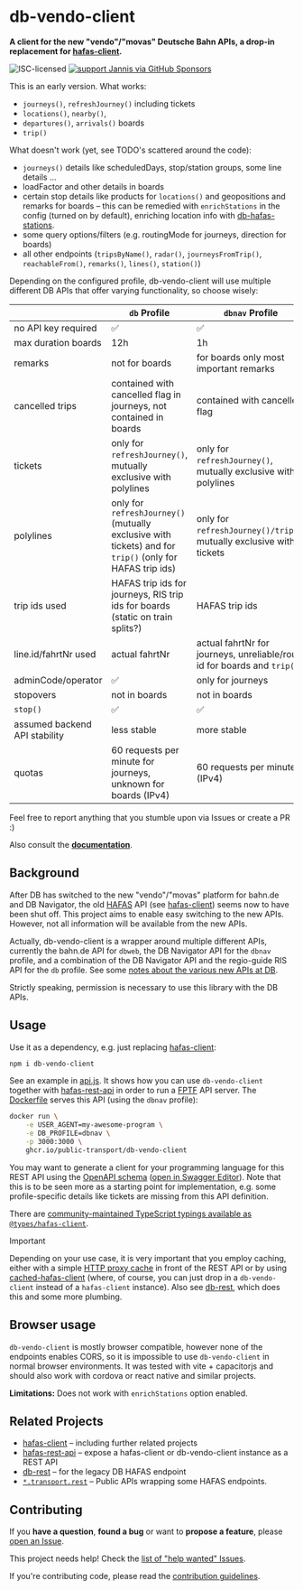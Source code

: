 # db-vendo-client

**A client for the new "vendo"/"movas" Deutsche Bahn APIs, a drop-in replacement for [hafas-client](https://github.com/public-transport/hafas-client/).**

![ISC-licensed](https://img.shields.io/github/license/public-transport/db-vendo-client.svg)
[![support Jannis via GitHub Sponsors](https://img.shields.io/badge/support%20Jannis-donate-fa7664.svg)](https://github.com/sponsors/derhuerst)

This is an early version. What works:

* `journeys()`, `refreshJourney()` including tickets
* `locations()`, `nearby()`,
* `departures()`, `arrivals()` boards
* `trip()`

What doesn't work (yet, see TODO's scattered around the code):

* `journeys()` details like scheduledDays, stop/station groups, some line details ...
* loadFactor and other details in boards
* certain stop details like products for `locations()` and geopositions and remarks for boards – this can be remedied with `enrichStations` in the config (turned on by default), enriching location info with [db-hafas-stations](https://github.com/derhuerst/db-hafas-stations).
* some query options/filters (e.g. routingMode for journeys, direction for boards)
* all other endpoints (`tripsByName()`, `radar()`, `journeysFromTrip()`, `reachableFrom()`, `remarks()`, `lines()`, `station()`)

Depending on the configured profile, db-vendo-client will use multiple different DB APIs that offer varying functionality, so choose wisely:

|                       | `db` Profile        | `dbnav` Profile | `dbweb` Profile |
| -------------         | -------------     | ------------- | ------------- |
| no API key required   | ✅                | ✅ |  ✅ |
| max duration boards   | 12h | 1h | 1h |
| remarks               | not for boards | for boards only most important remarks | all remarks on boards and journeys |
| cancelled trips       | contained with cancelled flag in journeys, not contained in boards | contained with cancelled flag | contained with cancelled flag |
| tickets               | only for `refreshJourney()`, mutually exclusive with polylines | only for `refreshJourney()`, mutually exclusive with polylines | only for `refreshJourney()`, mutually exclusive with polylines |
| polylines             | only for `refreshJourney()` (mutually exclusive with tickets) and for `trip()` (only for HAFAS trip ids) | only for `refreshJourney()/trip()`, mutually exclusive with tickets | only for `refreshJourney()/trip()`, mutually exclusive with tickets |
| trip ids used         | HAFAS trip ids for journeys, RIS trip ids for boards (static on train splits?) | HAFAS trip ids | HAFAS trip ids |
| line.id/fahrtNr used  | actual fahrtNr | actual fahrtNr for journeys, unreliable/route id for boards and `trip()` | unreliable/route id |
| adminCode/operator    | ✅ | only for journeys | only operator |
| stopovers             | not in boards | not in boards | ✅ |
| `stop()`              | ✅ | ✅ | ❌ |
| assumed backend API stability | less stable | more stable | less stable |
| quotas | 60 requests per minute for journeys, unknown for boards (IPv4) | 60 requests per minute (IPv4) | ? (IPv6) |

Feel free to report anything that you stumble upon via Issues or create a PR :)

Also consult the **[documentation](docs/readme.md)**.

## Background

After DB has switched to the new "vendo"/"movas" platform for bahn.de and DB Navigator, the old [HAFAS](https://de.wikipedia.org/wiki/HAFAS) API (see [hafas-client](https://github.com/public-transport/hafas-client/)) seems now to have been shut off. This project aims to enable easy switching to the new APIs. However, not all information will be available from the new APIs.

Actually, db-vendo-client is a wrapper around multiple different APIs, currently the bahn.de API for `dbweb`, the DB Navigator API for the `dbnav` profile, and a combination of the DB Navigator API and the regio-guide RIS API for the `db` profile. See some [notes about the various new APIs at DB](docs/db-apis.md).

Strictly speaking, permission is necessary to use this library with the DB APIs.

## Usage

Use it as a dependency, e.g. just replacing [hafas-client](https://github.com/public-transport/hafas-client/):

```bash
npm i db-vendo-client
```

See an example in [api.js](api.js). It shows how you can use `db-vendo-client` together with [hafas-rest-api](https://github.com/public-transport/hafas-rest-api/) in order to run a [FPTF](https://github.com/public-transport/friendly-public-transport-format) API server. The [Dockerfile](Dockerfile) serves this API (using the `dbnav` profile):

```bash
docker run \
    -e USER_AGENT=my-awesome-program \
    -e DB_PROFILE=dbnav \
    -p 3000:3000 \
    ghcr.io/public-transport/db-vendo-client
```

You may want to generate a client for your programming language for this REST API using the [OpenAPI schema](docs/openapi.yaml) ([open in Swagger Editor](https://editor.swagger.io/?url=https://raw.githubusercontent.com/public-transport/db-vendo-client/refs/heads/main/docs/openapi.yaml)). Note
that this is to be seen more as a starting point for implementation, e.g. some profile-specific details like tickets are missing from this API definition.

There are [community-maintained TypeScript typings available as `@types/hafas-client`](https://www.npmjs.com/package/@types/hafas-client).

> [!IMPORTANT]
> Depending on your use case, it is very important that you employ caching, either with a simple [HTTP proxy cache](https://github.com/traines-source/time-space-train-planner/blob/master/deployments/nginx-cache.conf) in front of the REST API or by using [cached-hafas-client](https://github.com/public-transport/cached-hafas-client) (where, of course, you can just drop in a `db-vendo-client` instead of a `hafas-client` instance). Also see [db-rest](https://github.com/derhuerst/db-rest), which does this and some more plumbing.

## Browser usage

`db-vendo-client` is mostly browser compatible, however none of the endpoints enables CORS, so it is impossible to use `db-vendo-client` in normal browser environments. It was tested with vite + capacitorjs and should also work with cordova or react native and similar projects.

**Limitations:** Does not work with `enrichStations` option enabled.

## Related Projects

* [hafas-client](https://github.com/public-transport/hafas-client/) – including further related projects
* [hafas-rest-api](https://github.com/public-transport/hafas-rest-api/) – expose a hafas-client or db-vendo-client instance as a REST API
* [db-rest](https://github.com/derhuerst/db-rest/) – for the legacy DB HAFAS endpoint
* [`*.transport.rest`](https://transport.rest/) – Public APIs wrapping some HAFAS endpoints.

## Contributing

If you **have a question**, **found a bug** or want to **propose a feature**, please [open an Issue](https://github.com/public-transport/db-vendo-client/issues).

This project needs help! Check the [list of "help wanted" Issues](https://github.com/public-transport/db-vendo-client/issues?q=is%3Aopen+is%3Aissue+label%3A%22help+wanted%22).

If you're contributing code, please read the [contribution guidelines](CONTRIBUTING.md).
